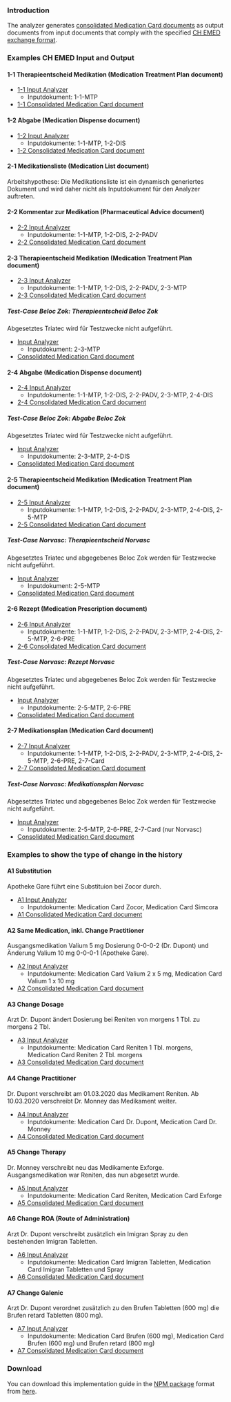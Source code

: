 ### Introduction
The analyzer generates [consolidated Medication Card documents](StructureDefinition-analyzer-bundle.html) as output documents from input documents that comply with the specified [CH EMED exchange format](http://fhir.ch/ig/ch-emed/index.html).


### Examples CH EMED Input and Output

#### 1-1 Therapieentscheid Medikation (Medication Treatment Plan document)
* [1-1 Input Analyzer](Parameters-1-1-Input-Analyzer.html)
   * Inputdokument: 1-1-MTP
* [1-1 Consolidated Medication Card document](Bundle-1-1-ConsolidatedMedicationCard.html) 

#### 1-2 Abgabe (Medication Dispense document)
* [1-2 Input Analyzer](Parameters-1-2-Input-Analyzer.html)
   * Inputdokumente: 1-1-MTP, 1-2-DIS
* [1-2 Consolidated Medication Card document](Bundle-1-2-ConsolidatedMedicationCard.html)

#### 2-1 Medikationsliste (Medication List document)
Arbeitshypothese: Die Medikationsliste ist ein dynamisch generiertes Dokument und wird daher nicht als Inputdokument für den Analyzer auftreten.


#### 2-2 Kommentar zur Medikation (Pharmaceutical Advice document)
* [2-2 Input Analyzer](Parameters-2-2-Input-Analyzer.html)
   * Inputdokumente: 1-1-MTP, 1-2-DIS, 2-2-PADV
* [2-2 Consolidated Medication Card document](Bundle-2-2-ConsolidatedMedicationCard.html)

#### 2-3 Therapieentscheid Medikation (Medication Treatment Plan document)
* [2-3 Input Analyzer](Parameters-2-3-Input-Analyzer.html)
   * Inputdokumente: 1-1-MTP, 1-2-DIS, 2-2-PADV, 2-3-MTP
* [2-3 Consolidated Medication Card document](Bundle-2-3-ConsolidatedMedicationCard.html)

##### Test-Case Beloc Zok: Therapieentscheid Beloc Zok
Abgesetztes Triatec wird für Testzwecke nicht aufgeführt.
* [Input Analyzer](Parameters-BeloczokMTP-Input-Analyzer.html)
   * Inputdokument: 2-3-MTP
* [Consolidated Medication Card document](Bundle-BeloczokMTP-ConsolidatedMedicationCard.html)

#### 2-4 Abgabe (Medication Dispense document)
* [2-4 Input Analyzer](Parameters-2-4-Input-Analyzer.html)
   * Inputdokumente: 1-1-MTP, 1-2-DIS, 2-2-PADV, 2-3-MTP, 2-4-DIS
* [2-4 Consolidated Medication Card document](Bundle-2-4-ConsolidatedMedicationCard.html)

##### Test-Case Beloc Zok: Abgabe Beloc Zok
Abgesetztes Triatec wird für Testzwecke nicht aufgeführt.
* [Input Analyzer](Parameters-BeloczokDIS-Input-Analyzer.html)
   * Inputdokumente: 2-3-MTP, 2-4-DIS
* [Consolidated Medication Card document](Bundle-BeloczokDIS-ConsolidatedMedicationCard.html)

#### 2-5 Therapieentscheid Medikation (Medication Treatment Plan document)
* [2-5 Input Analyzer](Parameters-2-5-Input-Analyzer.html)
   * Inputdokumente: 1-1-MTP, 1-2-DIS, 2-2-PADV, 2-3-MTP, 2-4-DIS, 2-5-MTP
* [2-5 Consolidated Medication Card document](Bundle-2-5-ConsolidatedMedicationCard.html)

##### Test-Case Norvasc: Therapieentscheid Norvasc
Abgesetztes Triatec und abgegebenes Beloc Zok werden für Testzwecke nicht aufgeführt.
* [Input Analyzer](Parameters-NorvascMTP-Input-Analyzer.html)
   * Inputdokument: 2-5-MTP
* [Consolidated Medication Card document](Bundle-NorvascMTP-ConsolidatedMedicationCard.html)

#### 2-6 Rezept (Medication Prescription document)
* [2-6 Input Analyzer](Parameters-2-6-Input-Analyzer.html)
   * Inputdokumente: 1-1-MTP, 1-2-DIS, 2-2-PADV, 2-3-MTP, 2-4-DIS, 2-5-MTP, 2-6-PRE
* [2-6 Consolidated Medication Card document](Bundle-2-6-ConsolidatedMedicationCard.html)

##### Test-Case Norvasc: Rezept Norvasc
Abgesetztes Triatec und abgegebenes Beloc Zok werden für Testzwecke nicht aufgeführt.
* [Input Analyzer](Parameters-NorvascPRE-Input-Analyzer.html)
   * Inputdokumente: 2-5-MTP, 2-6-PRE
* [Consolidated Medication Card document](Bundle-NorvascPRE-ConsolidatedMedicationCard.html)

#### 2-7 Medikationsplan (Medication Card document)
* [2-7 Input Analyzer](Parameters-2-7-Input-Analyzer.html)
   * Inputdokumente: 1-1-MTP, 1-2-DIS, 2-2-PADV, 2-3-MTP, 2-4-DIS, 2-5-MTP, 2-6-PRE, 2-7-Card
* [2-7 Consolidated Medication Card document](Bundle-2-7-ConsolidatedMedicationCard.html)

##### Test-Case Norvasc: Medikationsplan Norvasc
Abgesetztes Triatec und abgegebenes Beloc Zok werden für Testzwecke nicht aufgeführt.
* [Input Analyzer](Parameters-NorvascCard-Input-Analyzer.html)
   * Inputdokumente: 2-5-MTP, 2-6-PRE, 2-7-Card (nur Norvasc)
* [Consolidated Medication Card document](Bundle-NorvascCard-ConsolidatedMedicationCard.html)

### Examples to show the type of change in the history

#### A1 Substitution
Apotheke Gare führt eine Substituion bei Zocor durch.
* [A1 Input Analyzer](Parameters-A1-Input-Analyzer.html)
   * Inputdokumente: Medication Card Zocor, Medication Card Simcora
* [A1 Consolidated Medication Card document](Bundle-A1-ConsolidatedMedicationCard.html)

#### A2 Same Medication, inkl. Change Practitioner
Ausgangsmedikation Valium 5 mg Dosierung 0-0-0-2 (Dr. Dupont) und Änderung Valium 10 mg 0-0-0-1 (Apotheke Gare).
* [A2 Input Analyzer](Parameters-A2-Input-Analyzer.html)
   * Inputdokumente: Medication Card Valium 2 x 5 mg, Medication Card Valium 1 x 10 mg
* [A2 Consolidated Medication Card document](Bundle-A2-ConsolidatedMedicationCard.html)

#### A3 Change Dosage
Arzt Dr. Dupont ändert Dosierung bei Reniten von morgens 1 Tbl. zu morgens 2 Tbl.
* [A3 Input Analyzer](Parameters-A3-Input-Analyzer.html)
   * Inputdokumente: Medication Card Reniten 1 Tbl. morgens, Medication Card Reniten 2 Tbl. morgens
* [A3 Consolidated Medication Card document](Bundle-A3-ConsolidatedMedicationCard.html)

#### A4 Change Practitioner
Dr. Dupont verschreibt am 01.03.2020 das Medikament Reniten. Ab 10.03.2020 verschreibt Dr. Monney das Medikament weiter.
* [A4 Input Analyzer](Parameters-A4-Input-Analyzer.html)
   * Inputdokumente: Medication Card Dr. Dupont, Medication Card Dr. Monney
* [A4 Consolidated Medication Card document](Bundle-A4-ConsolidatedMedicationCard.html)

#### A5 Change Therapy
Dr. Monney verschreibt neu das Medikamente Exforge. Ausgangsmedikation war Reniten, das nun abgesetzt wurde.
* [A5 Input Analyzer](Parameters-A5-Input-Analyzer.html)
   * Inputdokumente: Medication Card Reniten, Medication Card Exforge
* [A5 Consolidated Medication Card document](Bundle-A5-ConsolidatedMedicationCard.html)

#### A6 Change ROA (Route of Administration)
Arzt Dr. Dupont verschreibt zusätzlich ein Imigran Spray zu den bestehenden Imigran Tabletten.
* [A6 Input Analyzer](Parameters-A6-Input-Analyzer.html)
   * Inputdokumente: Medication Card Imigran Tabletten, Medication Card Imigran Tabletten und Spray
* [A6 Consolidated Medication Card document](Bundle-A6-ConsolidatedMedicationCard.html)

#### A7 Change Galenic
Arzt Dr. Dupont verordnet zusätzlich zu den Brufen Tabletten (600 mg) die Brufen retard Tabletten (800 mg).
* [A7 Input Analyzer](Parameters-A7-Input-Analyzer.html)
   * Inputdokumente: Medication Card Brufen (600 mg), Medication Card Brufen (600 mg) und Brufen retard (800 mg)
* [A7 Consolidated Medication Card document](Bundle-A7-ConsolidatedMedicationCard.html)

###  Download
You can download this implementation guide in the [NPM package](https://confluence.hl7.org/display/FHIR/NPM+Package+Specification) format from [here](package.tgz).